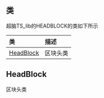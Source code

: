 ## 类
超脑TS_lib的HEADBLOCK的类如下所示

| 类                                                                                        | 描述                                                 |
| :------------------------------------------------------------------------------------------| :----------------------------------------------------|
| [HeadBlock](docs-cn/ts-lib/03-lib-headblock#HeadBlock)                          |区块头类                             |


## HeadBlock
区块头类


